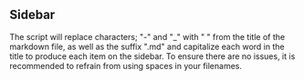 ## Sidebar
The script will replace characters; "-" and "_"  with " " from the title of the markdown file, as well as the suffix ".md" and capitalize each word in the title to produce each item on the sidebar. To ensure there are no issues, it is recommended to refrain from using spaces in your filenames.